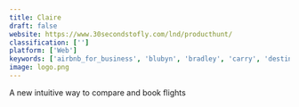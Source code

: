 ```yaml
---
title: Claire
draft: false 
website: https://www.30secondstofly.com/lnd/producthunt/
classification: ['']
platform: ['Web']
keywords: ['airbnb_for_business', 'blubyn', 'bradley', 'carry', 'destinations_on_google', 'flymble_live', 'grim_fandango_remastered', 'mapmytrip_by_tripscout', 'meet_in_the_middle', 'nomad_list', 'pana', 'skypicker', 'skyscanner', 'taylor', 'travelbuddy', 'travelstop', 'tripomatic', 'tripoto.ai']
image: logo.png
---
```

A new intuitive way to compare and book flights